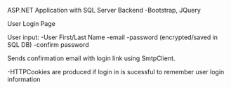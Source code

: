 ASP.NET Application with SQL Server Backend
-Bootstrap, JQuery 

User Login Page

User input:
-User First/Last Name 
-email
-password (encrypted/saved in SQL DB)
-confirm password

Sends confirmation email with login link using SmtpClient. 

-HTTPCookies are produced if login in is sucessful to remember user login information


